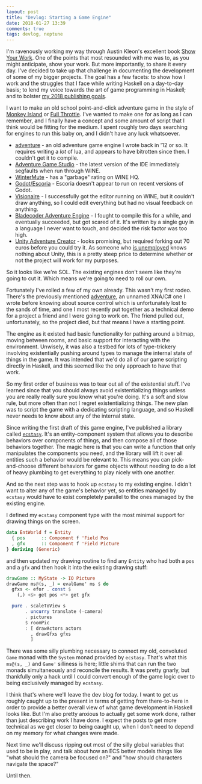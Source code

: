 ```yaml
---
layout: post
title: "Devlog: Starting a Game Engine"
date: 2018-01-27 13:39
comments: true
tags: devlog, neptune
---
```


I'm ravenously working my way through Austin Kleon's excellent book [Show Your
Work][work]. One of the points that most resounded with me was to, as you might
anticipate, show your work. But more importantly, to share it every day. I've
decided to take up that challenge in documenting the development of some of my
bigger projects. The goal has a few facets: to show how I work and the struggles
that I face while writing Haskell on a day-to-day basis; to lend my voice
towards the art of game programming in Haskell; and to bolster [my 2018
publishing goals][2018].

[work]: https://www.goodreads.com/book/show/18290401-show-your-work
[2018]: http://sandymaguire.me/blog/perpetual-motion/

I want to make an old school point-and-click adventure game in the style of
[Monkey Island][mi] or [Full Throttle][ft]. I've wanted to make one for as long
as I can remember, and I finally have a concept and some amount of script that I
think would be fitting for the medium. I spent roughly two days searching for
engines to run this baby on, and I didn't have any luck whatsoever.

[mi]: https://en.wikipedia.org/wiki/The_Curse_of_Monkey_Island
[ft]: https://en.wikipedia.org/wiki/Full_Throttle_(1995_video_game)

* [adventure][adventure] - an old adventure game engine I wrote back in '12 or so. It
    requires writing a *lot* of lua, and appears to have bitrotten since then. I
    couldn't get it to compile.
* [Adventure Game Studio][ags] - the latest version of the IDE immediately segfaults
    when run through WINE.
* [WinterMute][wm] - has a "garbage" rating on WINE HQ.
* [Godot/Escoria][escoria] - Escoria doesn't appear to run on recent versions of Godot.
* [Visionaire][visionaire] - I successfully got the editor running on WINE, but it couldn't
    draw anything, so I could edit everything but had no visual feedback on
    anything.
* [Bladecoder Adventure Engine][bae] - I fought to compile this for a while, and
    eventually succeeded, but got scared of it. It's written by a single guy in
    a language I never want to touch, and decided the risk factor was too high.
* [Unity Adventure Creator][uac] - looks promising, but required forking out 70 euros
    before you could try it. As someone who [is unemployed][retired] knows
    nothing about Unity, this is a pretty steep price to determine whether or
    not the project will work for my purposes.

[retired]: http://sandymaguire.me/blog/reaching-climbing/
[adventure]: https://github.com/isovector/adventure
[ags]: https://github.com/isovector/adventure
[wm]: http://dead-code.org/home/
[escoria]: https://github.com/godotengine/escoria
[visionaire]: https://www.visionaire-studio.net/?lang=en
[bae]: https://github.com/bladecoder/bladecoder-adventure-engine
[uac]: https://github.com/bladecoder/bladecoder-adventure-engine

So it looks like we're SOL. The existing engines don't seem like they're going
to cut it. Which means we're going to need to roll our own.

Fortunately I've rolled a few of my own already. This wasn't my first rodeo.
There's the previously mentioned [adventure][adventure], an unnamed XNA/C# one I
wrote before knowing about source control which is unfortunately lost to the
sands of time, and one I most recently put together as a technical demo for a
project a friend and I were going to work on. The friend pulled out,
unfortunately, so the project died, but that means I have a starting point.

The engine as it existed had basic functionality for pathing around a bitmap,
moving between rooms, and basic support for interacting with the environment.
Unwisely, it was also a testbed for lots of type-trickery involving
existentially pushing around types to manage the internal state of things in the
game. It was intended that we'd do all of our game scripting directly in
Haskell, and this seemed like the only approach to have that work.

So my first order of business was to tear out all of the existential stuff. I've
learned since that you should always avoid existentializing things unless you
are really really sure you know what you're doing. It's a soft and slow rule,
but more often than not I regret existentializing things. The new plan was to
script the game with a dedicating scripting language, and so Haskell never needs
to know about any of the internal state.

Since writing the first draft of this game engine, I've published a library
called [`ecstasy`][ecs]. It's an entity-component system that allows you to
describe behaviors over components of things, and then compose all of those
behaviors together. The magic here is that you can write a function that only
manipulates the components you need, and the library will lift it over all
entities such a behavior would be relevant to. This means you can
pick-and-choose different behaviors for game objects without needing to do a lot
of heavy plumbing to get everything to play nicely with one another.

[ecs]: https://github.com/isovector/ecstasy

And so the next step was to hook up `ecstasy` to my existing engine. I didn't
want to alter any of the game's behavior yet, so entities managed by `ecstasy`
would have to exist completely parallel to the ones managed by the existing
engine.

I defined my `ecstasy` component type with the most minimal support for drawing
things on the screen.

```haskell
data EntWorld f = Entity
  { pos      :: Component f 'Field Pos
  , gfx      :: Component f 'Field Picture
} deriving (Generic)
```

and then updated my drawing routine to find any `Entity` who had both a `pos`
and a `gfx` and then hook it into the existing drawing stuff:

```haskell
drawGame :: MyState -> IO Picture
drawGame ms@(s, _) = evalGame' ms $ do
  gfxs <- efor . const $
    (,) <$> get pos <*> get gfx

  pure . scaleToView s
       . uncurry translate (-camera)
       . pictures
       $ roomPic
       : [ drawActors actors
         , drawGfxs gfxs
         ]
```

There was some silly plumbing necessary to connect my old, convoluted `Game`
monad with the `System` monad provided by `ecstasy`. That's what this `ms@(s,
_)` and `Game'` silliness is here; little shims that can run the two monads
simultaneously and reconcile the results. It was pretty gnarly, but thankfully
only a hack until I could convert enough of the game logic over to being
exclusively managed by `ecstasy`.

I think that's where we'll leave the dev blog for today. I want to get us
roughly caught up to the present in terms of getting from there-to-here in order
to provide a better overall view of what game development in Haskell looks like.
But I'm also pretty anxious to actually get some work done, rather than just
describing work I have done. I expect the posts to get more technical as we get
closer to being caught up, when I don't need to depend on my memory for what
changes were made.

Next time we'll discuss ripping out most of the silly global variables that used
to be in play, and talk about how an ECS better models things like "what should
the camera be focused on?" and "how should characters navigate the space?"

Until then.

